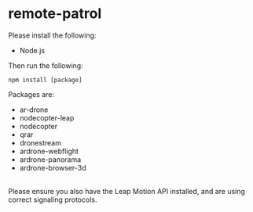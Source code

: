 remote-patrol
=============

Please install the following:

* Node.js

Then run the following:

	npm install [package]
	
Packages are:

*	ar-drone
*	nodecopter-leap
*	nodecopter
*	qrar
*	dronestream
*	ardrone-webflight
*	ardrone-panorama
*	ardrone-browser-3d

<br>
Please ensure you also have the Leap Motion API installed, and are using correct signaling protocols. 
